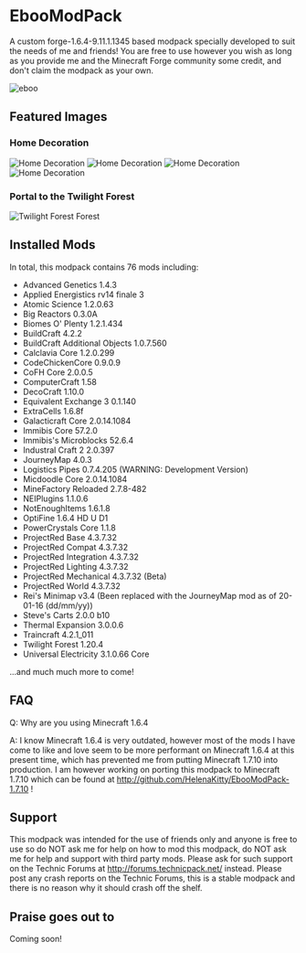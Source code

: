 # EbooModPack
A custom forge-1.6.4-9.11.1.1345 based modpack specially developed to suit the needs of me and friends! You are free to use however you wish as long as you provide me and the Minecraft Forge community some credit, and don't claim the modpack as your own.

![eboo](http://i.imgur.com/hkHgXg0.png)

## Featured Images

### Home Decoration
![Home Decoration](http://i.imgur.com/XCHm84p.png)
![Home Decoration](http://i.imgur.com/tZYfnr1.png)
![Home Decoration](http://i.imgur.com/F7RgHKr.png)
![Home Decoration](http://i.imgur.com/EOWOab0.png)

### Portal to the Twilight Forest
![Twilight Forest Forest](http://i.imgur.com/5rLPnZ0.png)

## Installed Mods
In total, this modpack contains 76 mods including:
* Advanced Genetics 1.4.3
* Applied Energistics rv14 finale 3
* Atomic Science 1.2.0.63
* Big Reactors 0.3.0A
* Biomes O' Plenty 1.2.1.434
* BuildCraft 4.2.2
* BuildCraft Additional Objects 1.0.7.560
* Calclavia Core 1.2.0.299
* CodeChickenCore 0.9.0.9
* CoFH Core 2.0.0.5
* ComputerCraft 1.58
* DecoCraft 1.10.0
* Equivalent Exchange 3 0.1.140
* ExtraCells 1.6.8f
* Galacticraft Core 2.0.14.1084
* Immibis Core 57.2.0
* Immibis's Microblocks 52.6.4
* Industral Craft 2 2.0.397
* JourneyMap 4.0.3
* Logistics Pipes 0.7.4.205 (WARNING: Development Version)
* Micdoodle Core 2.0.14.1084
* MineFactory Reloaded 2.7.8-482
* NEIPlugins 1.1.0.6
* NotEnoughItems 1.6.1.8
* OptiFine 1.6.4 HD U D1
* PowerCrystals Core 1.1.8
* ProjectRed Base 4.3.7.32
* ProjectRed Compat 4.3.7.32
* ProjectRed Integration 4.3.7.32
* ProjectRed Lighting 4.3.7.32
* ProjectRed Mechanical 4.3.7.32 (Beta)
* ProjectRed World 4.3.7.32
* Rei's Minimap v3.4 (Been replaced with the JourneyMap mod as of 20-01-16 (dd/mm/yy))
* Steve's Carts 2.0.0 b10
* Thermal Expansion 3.0.0.6
* Traincraft 4.2.1_011
* Twilight Forest 1.20.4
* Universal Electricity 3.1.0.66 Core

...and much much more to come!

## FAQ
Q: Why are you using Minecraft 1.6.4

A: I know Minecraft 1.6.4 is very outdated, however most of the mods I have come to like and love seem to be more performant on Minecraft 1.6.4 at this present time, which has prevented me from putting Minecraft 1.7.10 into production. I am however working on porting this modpack to Minecraft 1.7.10 which can be found at http://github.com/HelenaKitty/EbooModPack-1.7.10 !

## Support
This modpack was intended for the use of friends only and anyone is free to use so do NOT ask me for help on how to mod this modpack, do NOT ask me for help and support with third party mods. Please ask for such support on the Technic Forums at http://forums.technicpack.net/ instead. Please post any crash reports on the Technic Forums, this is a stable modpack and there is no reason why it should crash off the shelf.

## Praise goes out to
Coming soon!

